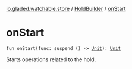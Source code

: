 [io.gladed.watchable.store](../index.md) / [HoldBuilder](index.md) / [onStart](./on-start.md)

# onStart

`fun onStart(func: suspend () -> `[`Unit`](https://kotlinlang.org/api/latest/jvm/stdlib/kotlin/-unit/index.html)`): `[`Unit`](https://kotlinlang.org/api/latest/jvm/stdlib/kotlin/-unit/index.html)

Starts operations related to the hold.

